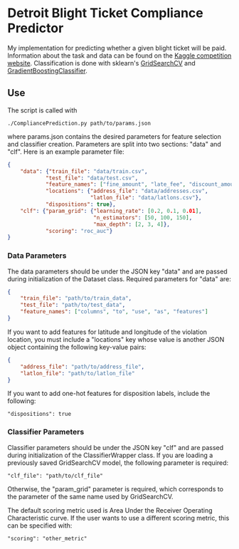 # Detroit Blight Ticket Compliance Predictor

My implementation for predicting whether a given blight ticket will be paid. Information about the task and data can be found on the [Kaggle competition website](https://www.kaggle.com/c/detroit-blight-ticket-compliance/overview). Classification is done with sklearn's [GridSearchCV](https://scikit-learn.org/stable/modules/generated/sklearn.model_selection.GridSearchCV.html) and [GradientBoostingClassifier](https://scikit-learn.org/stable/modules/generated/sklearn.ensemble.GradientBoostingClassifier.html).

## Use

The script is called with

    ./CompliancePrediction.py path/to/params.json

where params.json contains the desired parameters for feature selection and classifier creation. Parameters are split into two sections: "data" and "clf". Here is an example parameter file:

```json
{
	"data": {"train_file": "data/train.csv", 
			"test_file": "data/test.csv", 
			"feature_names": ["fine_amount", "late_fee", "discount_amount", "judgment_amount", "disposition"],
		    "locations": {"address_file": "data/addresses.csv", 
		    			  "latlon_file": "data/latlons.csv"},
		    "dispositions": true},
	"clf": {"param_grid": {"learning_rate": [0.2, 0.1, 0.01], 
						   "n_estimators": [50, 100, 150], 
						   "max_depth": [2, 3, 4]},
			"scoring": "roc_auc"}
}
```

### Data Parameters

The data parameters should be under the JSON key "data" and are passed during initialization of the Dataset class. Required parameters for "data" are:

```json
{
	"train_file": "path/to/train_data",
	"test_file": "path/to/test_data",
	"feature_names": ["columns", "to", "use", "as", "features"]
}
```

If you want to add features for latitude and longitude of the violation location, you must include a "locations" key whose value is another JSON object containing the following key-value pairs:

```json
{
    "address_file": "path/to/address_file",
    "latlon_file": "path/to/latlon_file"
}
```

If you want to add one-hot features for disposition labels, include the following:

    "dispositions": true

### Classifier Parameters

Classifier parameters should be under the JSON key "clf" and are passed during initialization of the ClassifierWrapper class. If you are loading a previously saved GridSearchCV model, the following parameter is required:

	"clf_file": "path/to/clf_file"


Otherwise, the "param_grid" parameter is required, which corresponds to the parameter of the same name used by GridSearchCV.

The default scoring metric used is Area Under the Receiver Operating Characteristic curve. If the user wants to use a different scoring metric, this can be specified with:

    "scoring": "other_metric"
